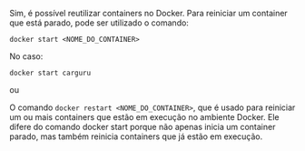 Sim, é possível reutilizar containers no Docker. 
Para reiniciar um container que está parado, pode ser utilizado o comando:

```
docker start <NOME_DO_CONTAINER> 
```
No caso:
```
docker start carguru
```
ou

O comando ```docker restart <NOME_DO_CONTAINER>```, que é usado para reiniciar um ou mais containers que estão em execução no ambiente Docker. Ele difere do comando docker start porque não apenas inicia um container parado, mas também reinicia containers que já estão em execução.
